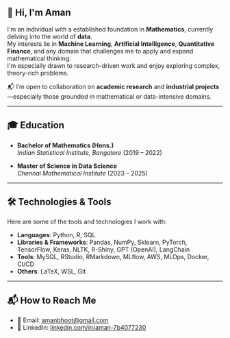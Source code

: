 ## 👋 Hi, I'm Aman

I'm an individual with a established foundation in **Mathematics**, currently delving into the world of **data**.  
My interests lie in **Machine Learning**, **Artificial Intelligence**, **Quantitative Finance**, and any domain that challenges me to apply and expand mathematical thinking.  
I'm especially drawn to research-driven work and enjoy exploring complex, theory-rich problems.

📬 I’m open to collaboration on **academic research** and **industrial projects**—especially those grounded in mathematical or data-intensive domains.

---

## 🎓 Education

- **Bachelor of Mathematics (Hons.)**  
  *Indian Statistical Institute, Bangalore* (2019 – 2022)

- **Master of Science in Data Science**  
  *Chennai Mathematical Institute* (2023 – 2025)

---

## 🛠️ Technologies & Tools

Here are some of the tools and technologies I work with:

- **Languages**: Python, R, SQL
- **Libraries & Frameworks**: Pandas, NumPy, Sklearn, PyTorch, TensorFlow, Keras, NLTK, R-Shiny, GPT (OpenAI), LangChain
- **Tools**:  MySQL, RStudio, RMarkdown, MLflow, AWS, MLOps, Docker, CI/CD
- **Others**: LaTeX, WSL, Git

---
## 📬 How to Reach Me

- 📧 Email: [amanbhoot@gmail.com](mailto:amanbhoot@gmail.com)  
- 💼 LinkedIn: [linkedin.com/in/aman-7b4077230](https://www.linkedin.com/in/aman-7b4077230/)
